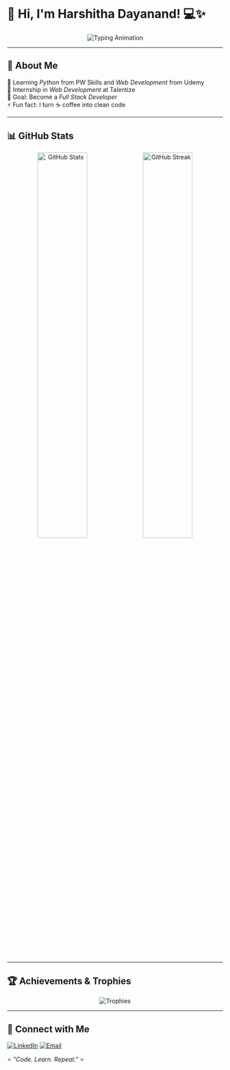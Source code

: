 # 👋 Hi, I'm Harshitha Dayanand! 💻✨

<p align="center">
  <img src="https://readme-typing-svg.herokuapp.com?font=Fira+Code&weight=600&size=22&pause=1000&color=F74C84&center=true&vCenter=true&width=435&lines=Aspiring+Full+Stack+Developer;Python+%7C+Web+Development+%7C+DSA;Always+Learning+%26+Improving" alt="Typing Animation" />
</p>

---

## 🚀 About Me  
🌱 Learning *Python* from PW Skills and *Web Development* from Udemy  
💼 Internship in *Web Development* at Talentize  
🎯 Goal: Become a *Full Stack Developer*  
⚡ Fun fact: I turn ☕ coffee into clean code  

---



## 📊 GitHub Stats  
<p align="center">
  <img src="https://github-readme-stats.vercel.app/api?username=harshithadayanand05&show_icons=true&theme=radical" alt="GitHub Stats" width="48%" />
  <img src="https://streak-stats.demolab.com?user=harshithadayanand05&theme=radical" alt="GitHub Streak" width="48%" />
</p>

---

## 🏆 Achievements & Trophies  
<p align="center">
  <img src="https://github-profile-trophy.vercel.app/?username=harshithadayanand05&theme=dracula&no-frame=true&row=1&column=6" alt="Trophies" />
</p>

---

## 🤝 Connect with Me

[![LinkedIn](https://img.shields.io/badge/LinkedIn-0077B5?style=for-the-badge&logo=linkedin&logoColor=white)](https://www.linkedin.com/in/harshitha-d-47469a347)
[![Email](https://img.shields.io/badge/Email-D14836?style=for-the-badge&logo=gmail&logoColor=white)](mailto:harshithadayanand05@gmail.com)

⭐ *"Code. Learn. Repeat."* ⭐
